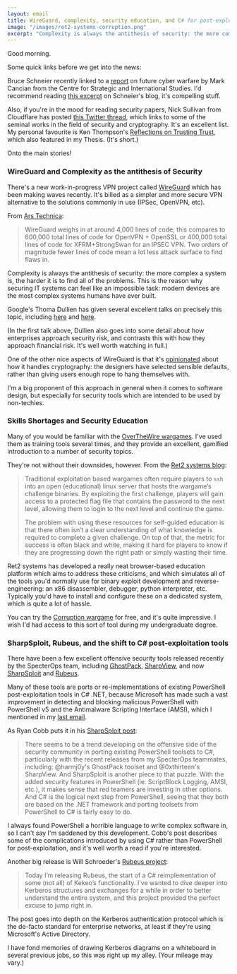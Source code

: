```yaml
---
layout: email
title: WireGuard, complexity, security education, and C# for post-exploitation
image: "/images/ret2-systems-corruption.png"
excerpt: "Complexity is always the antithesis of security: the more complex a system is, the harder it is to find all of the problems."
---
```


Good morning.

Some quick links before we get into the news: 

Bruce Schneier recently linked to a [report](https://csis-prod.s3.amazonaws.com/s3fs-public/publication/180227_Cancian_CopingWithSurprise_wAppen_Web.pdf?0rD0fcMI7gGXNLM1AYJWoVsNT_xSxOiu) on future cyber warfare by Mark Cancian from the Centre for Strategic and International Studies. I'd recommend reading [this excerpt](https://www.schneier.com/blog/archives/2018/08/future_cyberwar.html) on Schneier's blog, it's compelling stuff.

Also, if you're in the mood for reading security papers, Nick Sullivan from Cloudflare has posted [this Twitter thread](https://twitter.com/grittygrease/status/1028769194643353600), which links to some of the seminal works in the field of security and cryptography. It's an excellent list. My personal favourite is Ken Thompson's [Reflections on Trusting Trust](https://www.archive.ece.cmu.edu/~ganger/712.fall02/papers/p761-thompson.pdf), which also featured in my Thesis. (It's short.)

Onto the main stories!

### WireGuard and Complexity as the antithesis of Security

There's a new work-in-progress VPN project called [WireGuard](https://www.wireguard.com/) which has been making waves recently. It's billed as a simpler and more secure VPN alternative to the solutions commonly in use (IPSec, OpenVPN, etc).

From [Ars Technica](https://arstechnica.com/gadgets/2018/08/wireguard-vpn-review-fast-connections-amaze-but-windows-support-needs-to-happen/):

>WireGuard weighs in at around 4,000 lines of code; this compares to 600,000 total lines of code for OpenVPN + OpenSSL or 400,000 total lines of code for XFRM+StrongSwan for an IPSEC VPN. Two orders of magnitude fewer lines of code mean a lot less attack surface to find flaws in.

Complexity is always the antithesis of security: the more complex a system is, the harder it is to find all of the problems. This is the reason why securing IT systems can feel like an impossible task: modern devices are the most complex systems humans have ever built. 

Google's Thoma Dullien has given several excellent talks on precisely this topic, including [here](https://www.youtube.com/watch?v=PLJJY5UFtqY) and [here](https://www.youtube.com/watch?v=q98foLaAfX8). 

(In the first talk above, Dullien also goes into some detail about how enterprises approach security risk, and contrasts this with how they approach financial risk. It's well worth watching in full.)

One of the other nice aspects of WireGuard is that it's [opinionated](https://stackoverflow.com/questions/802050/what-is-opinionated-software) about how it handles cryptography: the designers have selected sensible defaults, rather than giving users enough rope to hang themselves with. 

I'm a big proponent of this approach in general when it comes to software design, but especially for security tools which are intended to be used by non-techies.

### Skills Shortages and Security Education

Many of you would be familiar with the [OverTheWire wargames](http://overthewire.org/wargames/). I've used them as training tools several times, and they provide an excellent, gamified introduction to a number of security topics.

They're not without their downsides, however. From the 
[Ret2 systems blog](https://blog.ret2.io/2018/09/11/scalable-security-education/):

>Traditional exploitation based wargames often require players to `ssh` into an open (educational) linux server that hosts the wargame’s challenge binaries. By exploiting the first challenge, players will gain access to a protected flag file that contains the password to the next level, allowing them to login to the next level and continue the game.
>
>The problem with using these resources for self-guided education is that there often isn’t a clear understanding of what knowledge is required to complete a given challenge. On top of that, the metric for success is often black and white, making it hard for players to know if they are progressing down the right path or simply wasting their time.

Ret2 systems has developed a really neat browser-based education platform which aims to address these criticisms, and which simulates all of the tools you'd normally use for binary exploit development and reverse-engineering: an x86 disassembler, debugger, python interpreter, etc. Typically you'd have to install and configure these on a dedicated system, which is quite a lot of hassle.

You can try the [Corruption wargame](https://wargames.ret2.systems/level/corruption) for free, and it's quite impressive. I wish I'd had access to this sort of tool during my undergraduate degree.

### SharpSploit, Rubeus, and the shift to C# post-exploitation tools

There have been a few excellent offensive security tools released recently by the SpecterOps team, including [GhostPack](https://www.harmj0y.net/blog/redteaming/ghostpack/), [SharpView](https://github.com/tevora-threat/SharpView), and now [SharpSploit](https://posts.specterops.io/introducing-sharpsploit-a-c-post-exploitation-library-5c7be5f16c51) and [Rubeus](https://posts.specterops.io/from-kekeo-to-rubeus-86d2ec501c14).

Many of these tools are ports or re-implementations of existing PowerShell post-exploitation tools in C# .NET, because Microsoft has made such a vast improvement in detecting and blocking malicious PowerShell with PowerShell v5 and the Antimalware Scripting Interface (AMSI), which I mentioned in my [last email](/Email-update-AMSI-for-macros-iPhone-PACs-reinventing-the-URL-and-infosec-resilience/).

As Ryan Cobb puts it in his [SharpSploit post](https://posts.specterops.io/introducing-sharpsploit-a-c-post-exploitation-library-5c7be5f16c51):

>There seems to be a trend developing on the offensive side of the security community in porting existing PowerShell toolsets to C#, particularly with the recent releases from my SpecterOps teammates, including: @harmj0y's GhostPack toolset and @0xthirteen's SharpView. And SharpSploit is another piece to that puzzle. With the added security features in PowerShell (ie. ScriptBlock Logging, AMSI, etc.), it makes sense that red teamers are investing in other options. And C# is the logical next step from PowerShell, seeing that they both are based on the .NET framework and porting toolsets from PowerShell to C# is fairly easy to do.

I always found PowerShell a horrible language to write complex software in, so I can't say I'm saddened by this development. Cobb's post describes some of the complications introduced by using C# rather than PowerShell for post-exploitation, and it's well worth a read if you're interested.

Another big release is Will Schroeder's [Rubeus project](https://posts.specterops.io/from-kekeo-to-rubeus-86d2ec501c14):

>Today I’m releasing Rubeus, the start of a C# reimplementation of some (not all) of Kekeo’s functionality. I’ve wanted to dive deeper into Kerberos structures and exchanges for a while in order to better understand the entire system, and this project provided the perfect excuse to jump right in.

The post goes into depth on the Kerberos authentication protocol which is the de-facto standard for enterprise networks, at least if they're using Microsoft's Active Directory.

I have fond memories of drawing Kerberos diagrams on a whiteboard in several previous jobs, so this was right up my alley. (Your mileage may vary.)